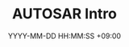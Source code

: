 ---
title: AUTOSAR Intro
date: YYYY-MM-DD HH:MM:SS +09:00
categories: [AUTOSAR, Classic AUTOSAR]
tags:
  [
    태그1,
    태그2,
    태그3
  ]
---